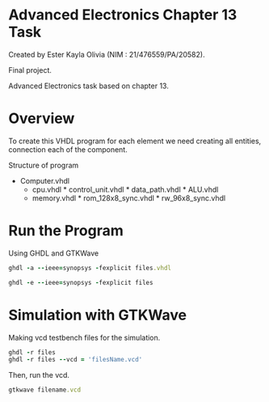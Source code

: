 # Advanced Electronics Chapter 13 Task
Created by Ester Kayla Olivia (NIM : 21/476559/PA/20582). 

Final project.

Advanced Electronics task based on chapter 13.

# Overview
To create this VHDL program for each element we need creating all entities, connection each of the component.

Structure of program
 * Computer.vhdl
    * cpu.vhdl * control_unit.vhdl * data_path.vhdl * ALU.vhdl
    * memory.vhdl * rom_128x8_sync.vhdl * rw_96x8_sync.vhdl

# Run the Program
  Using GHDL and GTKWave
  
  ```ruby
  ghdl -a --ieee=synopsys -fexplicit files.vhdl
  ```
  ```ruby
  ghdl -e --ieee=synopsys -fexplicit files
  ```
  
 # Simulation with GTKWave
 Making vcd testbench files for the simulation.
 
 ```ruby
 ghdl -r files
 ghdl -r files --vcd = 'filesName.vcd'
 ```
 Then, run the vcd.
 
 ```ruby
 gtkwave filename.vcd
  ```
  
  
 
  
 
   
  
  
